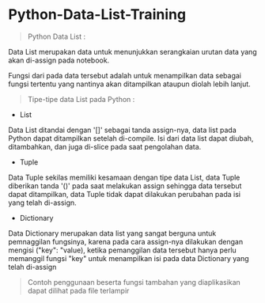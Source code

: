 # Python-Data-List-Training
> Python Data List :

Data List merupakan data untuk menunjukkan serangkaian urutan data yang akan di-assign pada notebook.

Fungsi dari pada data tersebut adalah untuk menampilkan data sebagai fungsi tertentu yang nantinya akan ditampilkan ataupun diolah lebih lanjut.

> Tipe-tipe data List pada Python :

- List

Data List ditandai dengan '[]' sebagai tanda assign-nya, data list pada Python dapat ditampilkan setelah di-compile. Isi dari data list dapat diubah, ditambahkan, dan juga di-slice pada saat pengolahan data.

- Tuple


Data Tuple sekilas memiliki kesamaan dengan tipe data List, data Tuple diberikan tanda '()' pada saat melakukan assign sehingga data tersebut dapat ditampilkan, data Tuple tidak dapat dilakukan perubahan pada isi yang telah di-assign.

- Dictionary


Data Dictionary merupakan data list yang sangat berguna untuk pemnaggilan fungsinya, karena pada cara assign-nya dilakukan dengan mengisi ("key": "value), ketika pemanggilan data tersebut hanya perlu memanggil fungsi "key" untuk menampilkan isi pada data Dictionary yang telah di-assign

> Contoh penggunaan beserta fungsi tambahan yang diaplikasikan dapat dilihat pada file terlampir

